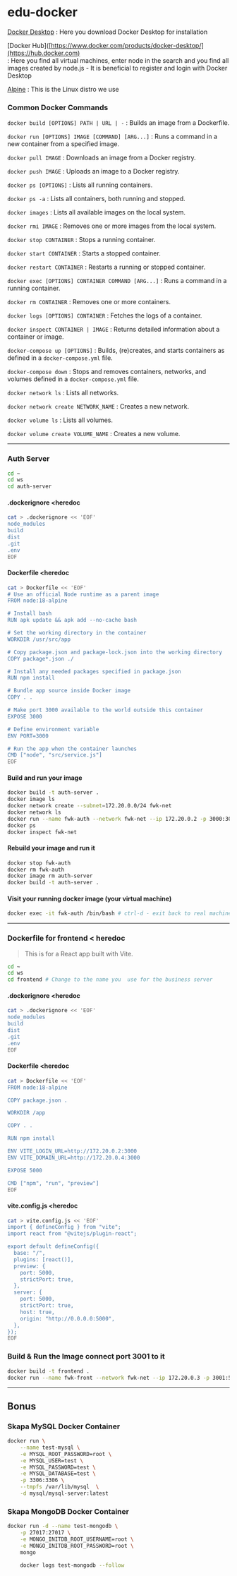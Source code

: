 # edu-docker

[Docker Desktop](https://www.docker.com/products/docker-desktop/)
: Here you download Docker Desktop for installation

[Docker Hub]([https://www.docker.com/products/docker-desktop/](https://hub.docker.com)  
: Here you find all virtual machines, enter node in the search and you find all images created by node.js - It is beneficial to register and login with Docker Desktop

[Alpine](https://alpinelinux.org/)
: This is the Linux distro we use

### Common Docker Commands

`docker build [OPTIONS] PATH | URL | -`
: Builds an image from a Dockerfile.

`docker run [OPTIONS] IMAGE [COMMAND] [ARG...]`
: Runs a command in a new container from a specified image.

`docker pull IMAGE`
: Downloads an image from a Docker registry.

`docker push IMAGE`
: Uploads an image to a Docker registry.

`docker ps [OPTIONS]`
: Lists all running containers.

`docker ps -a`
: Lists all containers, both running and stopped.

`docker images`
: Lists all available images on the local system.

`docker rmi IMAGE`
: Removes one or more images from the local system.

`docker stop CONTAINER`
: Stops a running container.

`docker start CONTAINER`
: Starts a stopped container.

`docker restart CONTAINER`
: Restarts a running or stopped container.

`docker exec [OPTIONS] CONTAINER COMMAND [ARG...]`
: Runs a command in a running container.

`docker rm CONTAINER`
: Removes one or more containers.

`docker logs [OPTIONS] CONTAINER`
: Fetches the logs of a container.

`docker inspect CONTAINER | IMAGE`
: Returns detailed information about a container or image.

`docker-compose up [OPTIONS]`
: Builds, (re)creates, and starts containers as defined in a `docker-compose.yml` file.

`docker-compose down`
: Stops and removes containers, networks, and volumes defined in a `docker-compose.yml` file.

`docker network ls`
: Lists all networks.

`docker network create NETWORK_NAME`
: Creates a new network.

`docker volume ls`
: Lists all volumes.

`docker volume create VOLUME_NAME`
: Creates a new volume.


<hr>

### Auth Server

```bash
cd ~
cd ws
cd auth-server
```


#### .dockerignore <heredoc

```bash
cat > .dockerignore << 'EOF'
node_modules
build
dist
.git
.env
EOF
```
#### Dockerfile <heredoc

```bash
cat > Dockerfile << 'EOF'
# Use an official Node runtime as a parent image
FROM node:18-alpine

# Install bash
RUN apk update && apk add --no-cache bash

# Set the working directory in the container
WORKDIR /usr/src/app

# Copy package.json and package-lock.json into the working directory
COPY package*.json ./

# Install any needed packages specified in package.json
RUN npm install

# Bundle app source inside Docker image
COPY . .

# Make port 3000 available to the world outside this container
EXPOSE 3000

# Define environment variable
ENV PORT=3000

# Run the app when the container launches
CMD ["node", "src/service.js"]
EOF
```

#### Build and run your image

```bash
docker build -t auth-server .
docker image ls
docker network create --subnet=172.20.0.0/24 fwk-net
docker network ls
docker run --name fwk-auth --network fwk-net --ip 172.20.0.2 -p 3000:3000 -d auth-server
docker ps
docker inspect fwk-net
```

#### Rebuild your image and run it

```bash
docker stop fwk-auth
docker rm fwk-auth
docker image rm auth-server
docker build -t auth-server .
```

#### Visit your running docker image (your virtual machine)

```bash
docker exec -it fwk-auth /bin/bash # ctrl-d - exit back to real machine
```
<hr>

### Dockerfile for frontend < heredoc

> This is for a React app built with Vite.


```bash
cd ~
cd ws
cd frontend # Change to the name you  use for the business server
```

#### .dockerignore <heredoc

```bash
cat > .dockerignore << 'EOF'
node_modules
build
dist
.git
.env
EOF
```
#### Dockerfile <heredoc

```bash
cat > Dockerfile << 'EOF'
FROM node:18-alpine

COPY package.json .

WORKDIR /app

COPY . .

RUN npm install

ENV VITE_LOGIN_URL=http://172.20.0.2:3000
ENV VITE_DOMAIN_URL=http://172.20.0.4:3000

EXPOSE 5000

CMD ["npm", "run", "preview"]
EOF
```

#### vite.config.js <heredoc

```bash
cat > vite.config.js << 'EOF'
import { defineConfig } from "vite";
import react from "@vitejs/plugin-react";

export default defineConfig({
  base: "/",
  plugins: [react()],
  preview: {
    port: 5000,
    strictPort: true,
  },
  server: {
    port: 5000,
    strictPort: true,
    host: true,
    origin: "http://0.0.0.0:5000",
  },
});
EOF
```

### Build & Run the Image connect port 3001 to it

```bash
docker build -t frontend .
docker run --name fwk-front --network fwk-net --ip 172.20.0.3 -p 3001:5000 -d frontend
```
<hr>

## Bonus

### Skapa MySQL Docker Container

```bash
docker run \
    --name test-mysql \
    -e MYSQL_ROOT_PASSWORD=root \
    -e MYSQL_USER=test \
    -e MYSQL_PASSWORD=test \
    -e MYSQL_DATABASE=test \
    -p 3306:3306 \
    --tmpfs /var/lib/mysql  \
    -d mysql/mysql-server:latest
```

### Skapa MongoDB Docker Container
```bash
docker run -d --name test-mongodb \
    -p 27017:27017 \
    -e MONGO_INITDB_ROOT_USERNAME=root \
    -e MONGO_INITDB_ROOT_PASSWORD=root \
    mongo
    
    docker logs test-mongodb --follow
```
